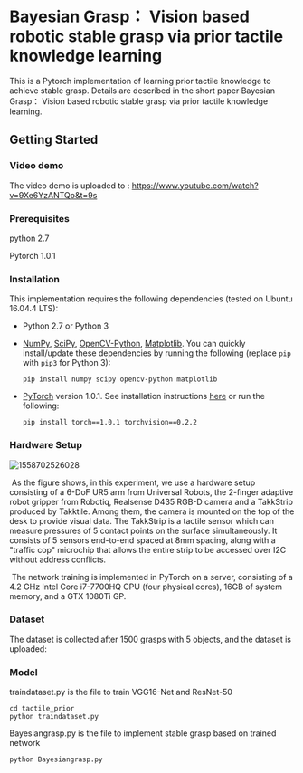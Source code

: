 # Bayesian Grasp： Vision based robotic stable grasp via prior tactile knowledge learning

This is a Pytorch implementation of learning prior tactile knowledge to achieve stable grasp. Details are described in the short paper Bayesian Grasp： Vision based robotic stable grasp via prior tactile knowledge learning.

## Getting Started

### Video demo

The video demo is uploaded to : https://www.youtube.com/watch?v=9Xe6YzANTQo&t=9s

### Prerequisites

python 2.7

Pytorch 1.0.1

### Installation

This implementation requires the following dependencies (tested on Ubuntu 16.04.4 LTS):

- Python 2.7 or Python 3

- [NumPy](http://www.numpy.org/), [SciPy](https://www.scipy.org/scipylib/index.html), [OpenCV-Python](https://docs.opencv.org/3.0-beta/doc/py_tutorials/py_tutorials.html), [Matplotlib](https://matplotlib.org/). You can quickly install/update these dependencies by running the following (replace `pip` with `pip3` for Python 3):

  ```
  pip install numpy scipy opencv-python matplotlib
  ```

- [PyTorch](http://pytorch.org/) version 1.0.1. See installation instructions [here](http://pytorch.org/previous-versions/) or run the following:

  ```
  pip install torch==1.0.1 torchvision==0.2.2
  ```

### Hardware Setup

![1558702526028](/home/schortenger/.config/Typora/typora-user-images/1558702526028.png)

​	As the figure shows, in this experiment, we use a hardware setup consisting of a 6-DoF UR5 arm from Universal Robots, the 2-finger adaptive robot gripper from Robotiq, Realsense D435 RGB-D camera and a TakkStrip produced by Takktile. Among them, the camera is mounted on the top of the desk to provide visual data. The TakkStrip is a tactile sensor which can measure pressures of 5 contact points on the surface simultaneously. It consists of 5 sensors end-to-end spaced at 8mm spacing, along with a "traffic cop" microchip that allows the entire strip to be accessed over I2C without address conflicts.

​	The network training is implemented in PyTorch on a server, consisting of a 4.2 GHz Intel Core i7-7700HQ CPU (four physical cores), 16GB of system memory, and a GTX 1080Ti GP.

### Dataset

The dataset is collected after 1500 grasps with 5 objects, and the dataset is uploaded:

### Model

traindataset.py is the file to train VGG16-Net and ResNet-50

```
cd tactile_prior
python traindataset.py
```

Bayesiangrasp.py is the file to implement stable grasp based on trained network

```
python Bayesiangrasp.py
```

